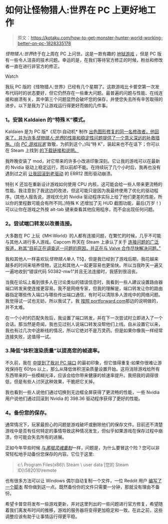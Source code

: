 # 如何让怪物猎人:世界在 PC 上更好地工作

> 原文：<https://kotaku.com/how-to-get-monster-hunter-world-working-better-on-pc-1828335178>

*怪物猎人:世界*终于在上周在 PC 上问世。这是一款有趣的 [地狱游戏](https://kotaku.com/monster-hunter-world-the-kotaku-review-1822557729) ，但是 PC 版有一些令人沮丧的技术问题。幸运的是，在我们等待官方修正的时候，粉丝和修改者一直在进行非官方的修正。

Watch

我玩 PC 版的《怪物猎人:世界》已经有几个星期了。这款游戏比卡普空第一次发布代码时的状态要好，但它仍然存在一些重大问题。最普遍的问题与性能、在线连接和崩溃有关，其中第三个问题显然会破坏您的保存，并使您失去所有辛苦取得的进步。以下是我为了让游戏运行得更好而做的几件事。

### **1。安装 Kaldaien 的“特殊 K”模式。**

Kaldaien 是为 PC 版*《尼尔:自动机* 制作 [出色图形修复的同一名修改者，他回来了，并为许多*怪物猎人:世界*的性能和稳定性问题提供了一个意义深远的补救措施。(向](https://kotaku.com/fan-creates-patch-to-fix-nier-automatas-graphics-1793659146) [*PC 游戏玩家*](https://www.pcgamer.com/unofficial-monster-hunter-world-fix-addresses-fullscreen-crashes-and-cpu-usage/) 致敬，为抓到这个。)叫“特 K”，装起来也不在话下；你可以在 Steam 上找到 [的下载链接和说明。](https://steamcommunity.com/app/582010/discussions/3/1745594817439431537/)

我昨晚安装了 mod，对它带来的许多小改进印象深刻。它让我的游戏可以在最新的 Nvidia 驱动上稳定运行，而以前却不能。在持续玩了几个小时后，我再也没有遇到过之前 [让我回滚到老驱动](https://kotaku.com/if-you-re-getting-the-err12-crash-in-monster-hunter-1828258078) 的 ERR12 图形驱动崩溃。

特别 K 还旨在重新设计游戏如何使用 CPU 内核，这可能会给一些人带来更流畅的性能。我注意到了我这边的改进，但这可能只是因为我最终使用了优化的驱动程序。(其他人报告说，游戏优化的 Nvidia 驱动程序实际上给了他们更差的性能，所以你的里程数可能会有所不同。)特殊 K 还增加了无 HUD 截图功能，最后(万岁！)可以让你在游戏之外按 alt-tab 键来查看其他应用程序，而不会出现任何问题。

### **2。尝试端口转发以改善连接。**

大多数在 PC 上玩《MH:World》的人都有连接问题，在繁忙的时候，几乎不可能与其他人进行多人游戏。Capcom 昨天在 Steam 上承认了关于 [连接问题的广泛报道，称其“目前正在调查这一问题的原因，并正在与 Valve 合作尽快解决问题。”](https://steamcommunity.com/games/582010/announcements/detail/1700558821197794896)

我和其他人一样喜欢玩*怪物猎人*单人 T5】，但是我已经到了游戏后期，我花越来越多的时间来培养怪物，这比和其他人一起更容易也更愉快。所以当我昨天一遍又一遍地收到“错误代码 50382-mw1”并且无法连接时，我感到很沮丧。

当我在论坛上看到很多人在讨论类似的错误信息时，我看到一些人建议设置路由器端口转发来使连接更容易。我不是网络专家，但我的理解是，端口转发让你的路由器指定哪些传入端口与哪些传出端口通信，有时可以清除多人游戏中的网络问题。我觉得试一试也无妨，所以我试了。我 [按照 portforward.com](https://portforward.com/monster-hunter-world/)那边的说明做的，并不太难。

在一个小时的匹配失败后，我设置了端口转发，并在下一次尝试时立即进入了一个会话。那当然是奇闻，我也见过别人说端口转发没帮他们上线。自从设置它以来，我也有过几次中途断线的情况，所以它绝对不是万灵药。但是如果你像我一样经常连接失败，这值得一试。

### 3.降低“体积渲染质量”以提高您的帧速率。

不久前，我在 [中提到了我对 PC 端口](https://kotaku.com/monster-hunter-world-plays-well-on-pc-if-your-rig-can-1827899429) 的最初印象，但它值得重复:如果你很难让游戏保持在 60fps 以上，那么从降低体积渲染质量设置开始。这将消除游戏给所有东西带来的一些模糊光泽，应该会给你带来健康的帧速率提升。我把我的调得很低，但是有些人讨厌这种效果，干脆把它关掉。

我也看到一些人说他们通过切换到无边框全屏获得了更流畅的性能，一些 Nvidia 用户说他们通过回滚到 Nvidia 的 398.36 驱动程序获得了更好的性能。

### **4。备份您的保存。**

通常情况下，玩家最担心的问题是游戏破坏或删除他们的保存文件。目前还不清楚游戏中是否有任何特定的事情导致这种情况发生，但似乎如果游戏在保存过程中崩溃，你可能会失去所有的进展。

正如今年早些时候 [与*黑暗灵魂重制*](https://kotaku.com/psa-back-up-your-dark-souls-remastered-pc-save-1826984101)一样，问题是，为什么要冒这个险？您可以非常轻松地手动备份您保存的内容。它位于这里:

> c:\ Program Files(x86)\ Steam \ user data \[您的 Steam ID]\582010\remote

也有很多方法可以让 Windows 偶尔自动复制一个文件，一位 Reddit 用户 [编写了一个脚本](https://www.reddit.com/r/MonsterHunter/comments/973xjq/i_wrote_a_script_to_automatically_backup_monster/) 帮你做到这一点。既然备份你的文件只需要一分钟，那就没有理由不备份。

希望卡普空将发布一些游戏更新，并对这里列出的一些问题进行官方修复，希望随着我们离发布时间的推移，游戏的服务器将变得更加稳定和一致。在此之前，这些调整应该有助于让事情运行得更平稳。